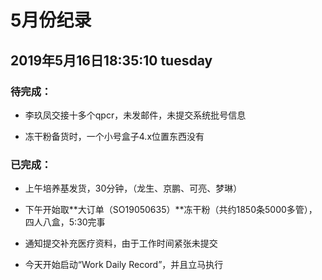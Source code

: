 # 5月份纪录

## 2019年5月16日18:35:10 tuesday

### 待完成：

- 李玖凤交接十多个qpcr，未发邮件，未提交系统批号信息

- 冻干粉备货时，一个小号盒子4.x位置东西没有

### 已完成：

- 上午培养基发货，30分钟，（龙生、京鹏、可亮、梦琳）

- 下午开始取**大订单（SO19050635）**冻干粉（共约1850条5000多管），四人八盒，5:30完事

- 通知提交补充医疗资料，由于工作时间紧张未提交

- 今天开始启动“Work Daily Record”，并且立马执行


